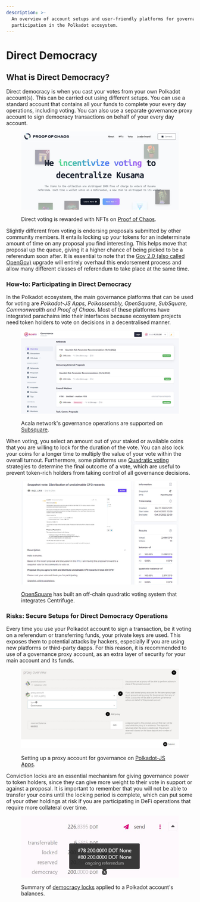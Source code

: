 ```yaml
---
description: >-
  An overview of account setups and user-friendly platforms for governance
  participation in the Polkadot ecosystem.
---
```


# Direct Democracy

## What is Direct Democracy?

Direct democracy is when you cast your votes from your own Polkadot account(s). This can be carried out using different setups. You can use a standard account that contains all your funds to complete your every day operations, including voting. You can also use a separate governance proxy account to sign democracy transactions on behalf of your every day account.

<figure><img src="../../../.gitbook/assets/O_VPoC (1).JPG" alt="The homepage of Poof of Chaos site indicating that they reward users with NFTs for engaging in direct voting."><figcaption><p>Direct voting is rewarded with NFTs on <a href="https://www.proofofchaos.app/">Proof of Chaos</a>.</p></figcaption></figure>



Slightly different from voting is endorsing proposals submitted by other community members. It entails locking up your tokens for an indeterminate amount of time on any proposal you find interesting. This helps move that proposal up the queue, giving it a higher chance of being picked to be a referendum soon after. It is essential to note that the [Gov 2.0 (also called OpenGov)](https://polkadot.network/blog/gov2-polkadots-next-generation-of-decentralised-governance/) upgrade will entirely overhaul this endorsement process and allow many different classes of referendum to take place at the same time.



### How-to: Participating in Direct Democracy

In the Polkadot ecosystem, the main governance platforms that can be used for voting are _Polkadot-JS Apps, Polkassembly, OpenSquare_, _SubSquare, Commonwealth and Proof of Chaos_. Most of these platforms have integrated parachains into their interfaces because ecosystem projects need token holders to vote on decisions in a decentralised manner.

<figure><img src="../../../.gitbook/assets/O_VSubsquare.JPG" alt="An overview of Acala network&#x27;s governance operation on Subsquare."><figcaption><p>Acala network's governance operations are supported on <a href="https://www.subsquare.io/">Subsquare</a>.</p></figcaption></figure>



When voting, you select an amount out of your staked or available coins that you are willing to lock for the duration of the vote. You can also lock your coins for a longer time to multiply the value of your vote within the overall turnout. Furthermore, some platforms use [Quadratic voting](https://vote.polkadot.network/) strategies to determine the final outcome of a vote, which are useful to prevent token-rich holders from taking control of all governance decisions.

<figure><img src="../../../.gitbook/assets/O_VOpenSquare.JPG" alt="A view of Opensquare&#x27;s off-chain quadratic voting system that integrates centrifuge."><figcaption><p><a href="https://voting.opensquare.io/">OpenSquare</a> has built an off-chain quadratic voting system that integrates Centrifuge.</p></figcaption></figure>



### **Risks: Secure Setups for Direct Democracy Operations**

Every time you use your Polkadot account to sign a transaction, be it voting on a referendum or transferring funds, your private keys are used. This exposes them to potential attacks by hackers, especially if you are using new platforms or third-party dapps. For this reason, it is recommended to use of a governance proxy account, as an extra layer of security for your main account and its funds.

<figure><img src="../../../.gitbook/assets/O_VProxyGov (1).JPG" alt="An overview of the proxy account set up for governance on Polkadot JS app."><figcaption><p>Setting up a proxy account for governance on <a href="https://polkadot.js.org/apps/?rpc=wss%3A%2F%2Fpublic-rpc.pinknode.io%2Fkusama#/accounts">Polkadot-JS Apps</a>.</p></figcaption></figure>



Conviction locks are an essential mechanism for giving governance power to token holders, since they can give more weight to their vote in support or against a proposal. It is important to remember that you will not be able to transfer your coins until the locking period is complete, which can put some of your other holdings at risk if you are participating in DeFi operations that require more collateral over time.&#x20;

<figure><img src="../../../.gitbook/assets/O_VLocks (1).JPG" alt="A sample of democracy locks applied to a Polkadot account balance"><figcaption><p>Summary of <a href="https://support.polkadot.network/support/solutions/articles/65000181870-how-to-remove-expired-democracy-locks">democracy locks</a> applied to a Polkadot account's balances.</p></figcaption></figure>

